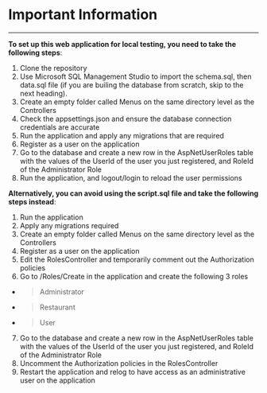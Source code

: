 
# Important Information

---

**To set up this web application for local testing, you need to take the following steps**:
1. Clone the repository
2. Use Microsoft SQL Management Studio to import the schema.sql, then data.sql file (if you are builing the database from scratch, skip to the next heading).
3. Create an empty folder called Menus on the same directory level as the Controllers
4. Check the appsettings.json and ensure the database connection credentials are accurate
5. Run the application and apply any migrations that are required
6. Register as a user on the application
7. Go to the database and create a new row in the AspNetUserRoles table with the values of the UserId of the user you just registered, and RoleId of the Administrator Role
8. Run the application, and logout/login to reload the user permissions

**Alternatively, you can avoid using the script.sql file and take the following steps instead**:
1. Run the application
2. Apply any migrations required
3. Create an empty folder called Menus on the same directory level as the Controllers
4. Register as a user on the application
5. Edit the RolesController and temporarily comment out the Authorization policies
6. Go to /Roles/Create in the application and create the following 3 roles
- > Administrator
- > Restaurant
- > User
7. Go to the database and create a new row in the AspNetUserRoles table with the values of the UserId of the user you just registered, and RoleId of the Administrator Role
8. Uncomment the Authorization policies in the RolesController
9. Restart the application and relog to have access as an administrative user on the application